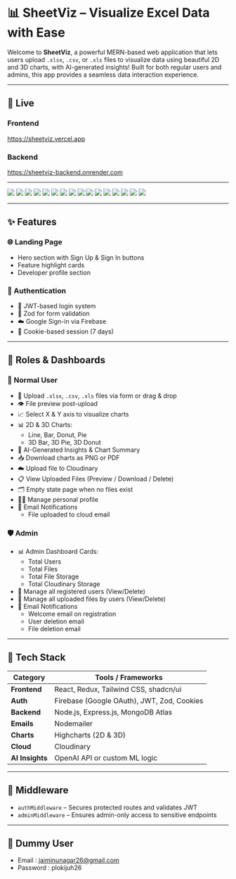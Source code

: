 # 📊 SheetViz – Visualize Excel Data with Ease

Welcome to **SheetViz**, a powerful MERN-based web application that lets users upload `.xlsx`, `.csv`, or `.xls` files to visualize data using beautiful 2D and 3D charts, with AI-generated insights! Built for both regular users and admins, this app provides a seamless data interaction experience.

---

## 🚀 Live

### Frontend 
https://sheetviz.vercel.app

### Backend
https://sheetviz-backend.onrender.com

---

<img className="flex justify-center items-center" src='./Screenshots/landing page.png' />
<img className="flex justify-center items-center" src='./Screenshots/sign-up page.png' />
<img className="flex justify-center items-center" src='./Screenshots/user dashboard 1.png' />
<img className="flex justify-center items-center" src='./Screenshots/user file history.png' />
<img className="flex justify-center items-center" src='./Screenshots/delete file dialog box.png' />
<img className="flex justify-center items-center" src='./Screenshots/file upload form.png' />
<img className="flex justify-center items-center" src='./Screenshots/2d & 3d charts.png' />
<img className="flex justify-center items-center" src='./Screenshots/download chart as png & pdf.png' />
<img className="flex justify-center items-center" src='./Screenshots/file insights (OPEN AI).png' />
<img className="flex justify-center items-center" src='./Screenshots/admin dashboard.png' />
<img className="flex justify-center items-center" src='./Screenshots/uploaded all users files.png' />
<img className="flex justify-center items-center" src='./Screenshots/delete user dialog box.png' />
<img className="flex justify-center items-center" src='./Screenshots/email - welcome.png' />
<img className="flex justify-center items-center" src='./Screenshots/email - file uploaded.png' />
<img className="flex justify-center items-center" src='./Screenshots/email - account deleted.png' />
<img className="flex justify-center items-center" src='./Screenshots/email - file deleted.png' />

--- 

## ✨ Features

### 🌐 Landing Page
- Hero section with Sign Up & Sign In buttons
- Feature highlight cards
- Developer profile section

### 👤 Authentication
- 🔐 JWT-based login system
- 🧠 Zod for form validation
- ☁️ Google Sign-in via Firebase
- 🍪 Cookie-based session (7 days)

---

## 👥 Roles & Dashboards

### 👤 Normal User
- 📂 Upload `.xlsx`, `.csv`, `.xls` files via form or drag & drop
- 👁️ File preview post-upload
- 📈 Select X & Y axis to visualize charts
- 📊 2D & 3D Charts:
  - Line, Bar, Donut, Pie
  - 3D Bar, 3D Pie, 3D Donut
- 🧠 AI-Generated Insights & Chart Summary
- 📥 Download charts as PNG or PDF
- ☁️ Upload file to Cloudinary
- 📋 View Uploaded Files (Preview / Download / Delete)
- 🗂️ Empty state page when no files exist
- 🧑‍💼 Manage personal profile
- 📧 Email Notifications
  - File uploaded to cloud email

### 🛡️ Admin
- 📊 Admin Dashboard Cards:
  - Total Users
  - Total Files
  - Total File Storage
  - Total Cloudinary Storage
- 👥 Manage all registered users (View/Delete)
- 📂 Manage all uploaded files by users (View/Delete)
- 📧 Email Notifications
  - Welcome email on registration
  - User deletion email
  - File deletion email

---

## 🧰 Tech Stack

| Category       | Tools / Frameworks |
|----------------|--------------------|
| **Frontend**   | React, Redux, Tailwind CSS, shadcn/ui |
| **Auth**       | Firebase (Google OAuth), JWT, Zod, Cookies |
| **Backend**    | Node.js, Express.js, MongoDB Atlas |
| **Emails**     | Nodemailer |
| **Charts**     | Highcharts (2D & 3D) |
| **Cloud**      | Cloudinary |
| **AI Insights**| OpenAI API or custom ML logic |

---

## 🔐 Middleware

- `authMiddleware` – Secures protected routes and validates JWT
- `adminMiddleware` – Ensures admin-only access to sensitive endpoints

---

## 👤 Dummy User

- Email : jaiminunagar26@gmail.com
- Password : plokijuh26
